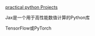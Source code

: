 

[practical python Projects](https://practicalpython.yasoob.me/toc.html?continueFlag=e555c76cc73ffd314b95a45ef60a87b3)


Jax是一个用于高性能数值计算的Python库

TensorFlow或PyTorch